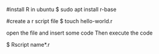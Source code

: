 #install R in ubuntu
$ sudo apt install r-base

#create a r script file
$ touch hello-world.r

open the file and insert some code
Then execute the code

$ Rscript name*.r

